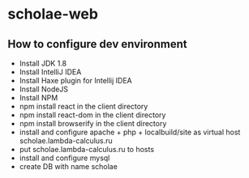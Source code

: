 # scholae-web

## How to configure dev environment

- Install JDK 1.8
- Install IntelliJ IDEA
- Install Haxe plugin for Intellij IDEA
- Install NodeJS
- Install NPM
- npm install react in the client directory
- npm install react-dom in the client directory
- npm install browserify in the client directory
- install and configure apache + php + localbuild/site as virtual host scholae.lambda-calculus.ru
- put scholae.lambda-calculus.ru to hosts
- install and configure mysql
- create DB with name scholae
